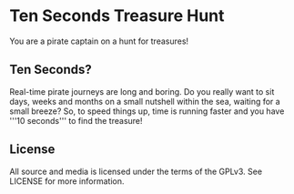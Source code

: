 Ten Seconds Treasure Hunt
=========================

You are a pirate captain on a hunt for treasures!

Ten Seconds?
------------

Real-time pirate journeys are long and boring. Do you really want to sit days, weeks and months on a small nutshell within the sea, waiting for a small breeze? So, to speed things up, time is running faster and you have '''10 seconds''' to find the treasure!

License
-------

All source and media is licensed under the terms of the GPLv3. See LICENSE for more information.
